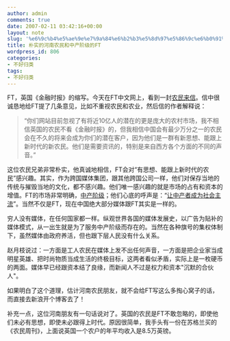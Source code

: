 ```yaml
---
author: admin
comments: true
date: 2007-02-11 03:42:16+00:00
layout: note
slug: '%e6%9c%b4%e5%ae%9e%e7%9a%84%e6%b2%b3%e5%8d%97%e5%86%9c%e6%b0%91%e5%92%8c%e4%b8%ad%e4%ba%a7%e9%98%b6%e7%ba%a7%e7%9a%84ft'
title: 朴实的河南农民和中产阶级的FT
wordpress_id: 806
categories:
- 不好归类
tags:
- 不好归类
---
```


FT，英国《金融时报》的缩写。今天在FT中文网上，看到一封[农民来信](http://www.ftchinese.com/sc/story.jsp?id=001009520&pos=RIGHT_HLB&pa1=0&pa2=0&loc=STORY)。信中很诚恳地给FT提了几条意见，比如不重视农民和农业，然后信的作者解释说：




<blockquote>
“你们网站目前忽视了有将近10亿人的潜在的更是庞大的农村市场，我不相信英国的农民不看《金融时报》的，但我相信中国会有最少万分之一的农民会在不久的将来会成为你们的潜在客户，因为他们是一群有新思想、能跟上新时代的新农民。他们是需要资讯的，特别是来自西方各个方面的不同的声音。”</blockquote>



这位农民兄弟非常朴实，他真诚地相信，FT会对“有思想、能跟上新时代的农民”感兴趣。其实，作为跨国媒体集团，跟其他跨国公司一样，他们对保存当地的传统与摧毁当地的文化，都不感兴趣。他们唯一感兴趣的就是市场的占有和资本的增值。FT的市场非常明确，[中产阶级](http://www.ftchinese.com/sc/specialreport.jsp?id=005000082&pos=RIGHT_HLB&pa1=8&pa2=0&loc=STORY)；他们心底的呼声是：“[让中产者成为社会主流](http://www.ftchinese.com/sc/story.jsp?id=001007002&pos=MID_HLB&pa1=0&pa2=0&pa3=005000082&loc=SPECIAL%20REPORT)”。当然不仅是FT，现在中国绝大部分媒体跟FT其实是一样的。

穷人没有媒体，在任何国家都一样。纵观世界各国的媒体发展史，以广告为贴补的媒体模式，从一出生就是为了服务中产阶级而存在的。当然在各种旗号的集权体制下，虽然媒体由政府养活，但也跟下层人民没有什么关系。

赵月枝说过：一方面是工人农民在媒体上发不出任何声音，一方面是把企业家当成明星英雄、把时尚物质当成生活的终极目标，这两者看似矛盾，实际上是一枚硬币的两面。媒体早已经跟资本结了良缘，而新闻人不过是权力和资本"沉默的合伙人"。

如果明白了这个道理，估计河南农民朋友，就不会给FT写这么多掏心窝子的话，而直接去新浪开个博客去了！

补充一点，这位河南朋友有一句话说对了。英国的农民是FT不敢忽略的，即使他们未必有思想，即使未必跟得上时代。原因很简单，我手头有一份在苏格兰买的《农民周刊》，上面说英国一个农户的年平均收入是8.5万英镑。



